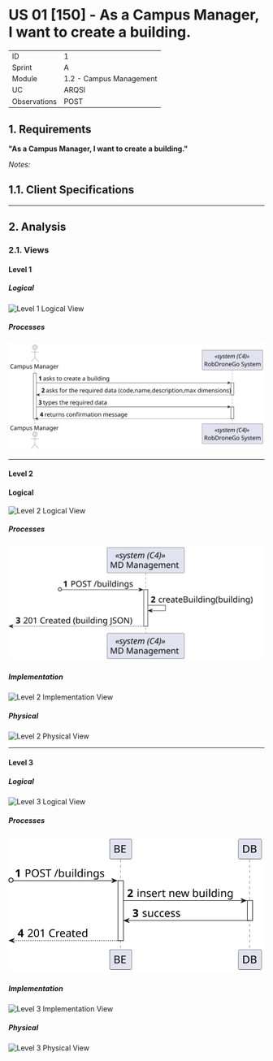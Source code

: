 # US 01 [150] - As a Campus Manager, I want to create a building.

|              |                         |
| ------------ | ----------------------- |
| ID           | 1                       |
| Sprint       | A                       |
| Module       | 1.2 - Campus Management |
| UC           | ARQSI                   |
| Observations | POST                    |

## 1. Requirements

**"As a Campus Manager, I want to create a building."**

_Notes:_

## 1.1. Client Specifications

---

## 2. Analysis

### 2.1. Views

#### Level 1

##### Logical

![Level 1 Logical View](views/level-1/assets/logical-view.svg)

##### Processes

![Level 1 Processes View](views/level-1/assets/process-view.svg)

---

#### Level 2

#### Logical

![Level 2 Logical View](views/level-2/assets/logical-view.svg)

##### Processes

![Level 2 Processes View](views/level-2/assets/process-view.svg)

##### Implementation

![Level 2 Implementation View](views/level-2/assets/implementation-view.svg)

##### Physical

![Level 2 Physical View](views/level-2/assets/physical-view.svg)

---

#### Level 3

##### Logical

![Level 3 Logical View](views/level-3/assets/logical-view.svg)

##### Processes

![Level 3 Processes View](views/level-3/assets/process-view.svg)

##### Implementation

![Level 3 Implementation View](views/level-3/assets/implementation-view.svg)

##### Physical

![Level 3 Physical View](views/level-3/assets/physical-view.svg)
